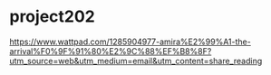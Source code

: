 # project202
https://www.wattpad.com/1285904977-amira%E2%99%A1-the-arrival%F0%9F%91%80%E2%9C%88%EF%B8%8F?utm_source=web&utm_medium=email&utm_content=share_reading
